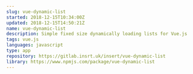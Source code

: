 ```yaml
---
slug: vue-dynamic-list
started: 2018-12-15T10:34:00Z
updated: 2018-12-15T14:50:21Z
name: vue-dynamic-list
description: Simple fixed size dynamically loading lists for Vue.js
tags: vue.js
languages: javascript
type: app
repository: https://gitlab.insrt.uk/insert/vue-dynamic-list
library: https://www.npmjs.com/package/vue-dynamic-list
---
```

